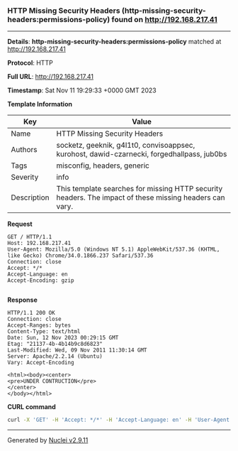 ### HTTP Missing Security Headers (http-missing-security-headers:permissions-policy) found on http://192.168.217.41

----
**Details**: **http-missing-security-headers:permissions-policy** matched at http://192.168.217.41

**Protocol**: HTTP

**Full URL**: http://192.168.217.41

**Timestamp**: Sat Nov 11 19:29:33 +0000 GMT 2023

**Template Information**

| Key | Value |
| --- | --- |
| Name | HTTP Missing Security Headers |
| Authors | socketz, geeknik, g4l1t0, convisoappsec, kurohost, dawid-czarnecki, forgedhallpass, jub0bs |
| Tags | misconfig, headers, generic |
| Severity | info |
| Description | This template searches for missing HTTP security headers. The impact of these missing headers can vary.<br> |

**Request**
```http
GET / HTTP/1.1
Host: 192.168.217.41
User-Agent: Mozilla/5.0 (Windows NT 5.1) AppleWebKit/537.36 (KHTML, like Gecko) Chrome/34.0.1866.237 Safari/537.36
Connection: close
Accept: */*
Accept-Language: en
Accept-Encoding: gzip


```

**Response**
```http
HTTP/1.1 200 OK
Connection: close
Accept-Ranges: bytes
Content-Type: text/html
Date: Sun, 12 Nov 2023 00:29:15 GMT
Etag: "21137-4b-4b14b9c8d6823"
Last-Modified: Wed, 09 Nov 2011 11:30:14 GMT
Server: Apache/2.2.14 (Ubuntu)
Vary: Accept-Encoding

<html><body><center>
<pre>UNDER CONTRUCTION</pre>
</center>
</body></html>

```


**CURL command**
```sh
curl -X 'GET' -H 'Accept: */*' -H 'Accept-Language: en' -H 'User-Agent: Mozilla/5.0 (Windows NT 5.1) AppleWebKit/537.36 (KHTML, like Gecko) Chrome/34.0.1866.237 Safari/537.36' 'http://192.168.217.41'
```

----

Generated by [Nuclei v2.9.11](https://github.com/projectdiscovery/nuclei)